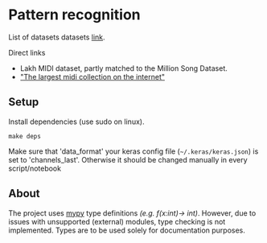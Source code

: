 # Pattern recognition

List of datasets datasets [link](https://github.com/midi-ld/machine-readable-datasets).

Direct links
 - Lakh MIDI dataset, partly matched to the Million Song Dataset.
 - [ "The largest midi collection on the internet" ](https://www.reddit.com/r/WeAreTheMusicMakers/comments/3anwu8/the_drum_percussion_midi_archive_800k/)



## Setup

Install dependencies (use sudo on linux).
```
make deps
```

Make sure that 'data_format' your keras config file (`~/.keras/keras.json`) is set to 'channels_last'. Otherwise it should be changed manually in every script/notebook


## About

The project uses [mypy](https://github.com/python/mypy) type definitions _(e.g. f(x:int)-> int)_. However, due to issues with unsupported (external) modules, type checking is not implemented. Types are to be used solely for documentation purposes.
